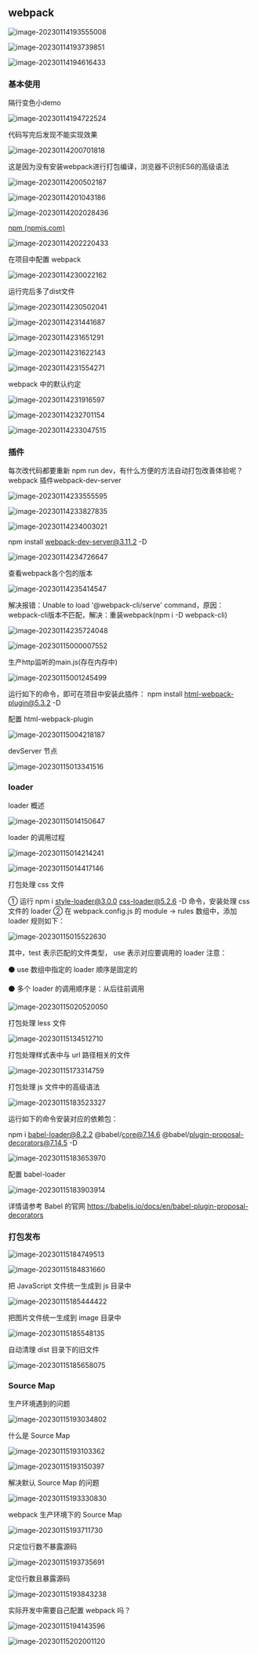 ## webpack

![image-20230114193555008](./vue2_01.assets/image-20230114193555008.png)

![image-20230114193739851](./vue2_01.assets/image-20230114193739851.png)

![image-20230114194616433](./vue2_01.assets/image-20230114194616433.png)

### 基本使用

隔行变色小demo

![image-20230114194722524](./vue2_01.assets/image-20230114194722524.png)

代码写完后发现不能实现效果

![image-20230114200701818](./vue2_01.assets/image-20230114200701818.png)

这是因为没有安装webpack进行打包编译，浏览器不识别ES6的高级语法

![image-20230114200502187](./vue2_01.assets/image-20230114200502187.png)

![image-20230114201043186](./vue2_01.assets/image-20230114201043186.png)

 ![image-20230114202028436](./vue2_01.assets/image-20230114202028436.png)

[npm (npmjs.com)](https://www.npmjs.com/)

![image-20230114202220433](./vue2_01.assets/image-20230114202220433.png)

在项目中配置 webpack

![image-20230114230022162](./vue2_01.assets/image-20230114230022162.png)

运行完后多了dist文件

![image-20230114230502041](./vue2_01.assets/image-20230114230502041.png)

![image-20230114231441687](./vue2_01.assets/image-20230114231441687.png)

![image-20230114231651291](./vue2_01.assets/image-20230114231651291.png)

![image-20230114231622143](./vue2_01.assets/image-20230114231622143.png)

![image-20230114231554271](./vue2_01.assets/image-20230114231554271.png)

webpack 中的默认约定

![image-20230114231916597](./vue2_01.assets/image-20230114231916597.png)

![image-20230114232701154](./vue2_01.assets/image-20230114232701154.png)



![image-20230114233047515](./vue2_01.assets/image-20230114233047515.png)

### 插件

每次改代码都要重新 npm run dev，有什么方便的方法自动打包改善体验呢？webpack 插件webpack-dev-server

![image-20230114233555595](./vue2_01.assets/image-20230114233555595.png)

![image-20230114233827835](./vue2_01.assets/image-20230114233827835.png)

![image-20230114234003021](./vue2_01.assets/image-20230114234003021.png)

npm install webpack-dev-server@3.11.2 -D

![image-20230114234726647](./vue2_01.assets/image-20230114234726647.png)

查看webpack各个包的版本

![image-20230114235414547](./vue2_01.assets/image-20230114235414547.png)

解决报错：Unable to load '@webpack-cli/serve' command，原因：webpack-cli版本不匹配，解决：重装webpack(npm i -D webpack-cli)

![image-20230114235724048](./vue2_01.assets/image-20230114235724048.png)

![image-20230115000007552](./vue2_01.assets/image-20230115000007552.png)

生产http监听的main.js(存在内存中)

![image-20230115001245499](./vue2_01.assets/image-20230115001245499.png)

运行如下的命令，即可在项目中安装此插件： npm install html-webpack-plugin@5.3.2 -D

配置 html-webpack-plugin

![image-20230115004218187](./vue2_01.assets/image-20230115004218187.png)

 devServer 节点

![image-20230115013341516](./vue2_01.assets/image-20230115013341516.png)

### loader

loader 概述

![image-20230115014150647](./vue2_01.assets/image-20230115014150647.png)

 loader 的调用过程

![image-20230115014214241](./vue2_01.assets/image-20230115014214241.png)

![image-20230115014417146](./vue2_01.assets/image-20230115014417146.png)

打包处理 css 文件

① 运行 npm i style-loader@3.0.0 css-loader@5.2.6 -D 命令，安装处理 css 文件的 loader ② 在 webpack.config.js 的 module -> rules 数组中，添加 loader 规则如下：

![image-20230115015522630](./vue2_01.assets/image-20230115015522630.png)

其中，test 表示匹配的文件类型， use 表示对应要调用的 loader 注意：

 ⚫ use 数组中指定的 loader 顺序是固定的 

 ⚫ 多个 loader 的调用顺序是：从后往前调用

![image-20230115020520050](./vue2_01.assets/image-20230115020520050.png)

 打包处理 less 文件

![image-20230115134512710](./vue2_01.assets/image-20230115134512710.png)

打包处理样式表中与 url 路径相关的文件

![image-20230115173314759](./vue2_01.assets/image-20230115173314759.png)

打包处理 js 文件中的高级语法

![image-20230115183523327](./vue2_01.assets/image-20230115183523327.png)

运行如下的命令安装对应的依赖包：

npm i babel-loader@8.2.2 @babel/core@7.14.6 @babel/plugin-proposal-decorators@7.14.5 -D

![image-20230115183653970](./vue2_01.assets/image-20230115183653970.png)

配置 babel-loader

![image-20230115183903914](./vue2_01.assets/image-20230115183903914.png)

详情请参考 Babel 的官网 https://babeljs.io/docs/en/babel-plugin-proposal-decorators

### 打包发布

![image-20230115184749513](./vue2_01.assets/image-20230115184749513.png)

![image-20230115184831660](./vue2_01.assets/image-20230115184831660.png)

 把 JavaScript 文件统一生成到 js 目录中

![image-20230115185444422](./vue2_01.assets/image-20230115185444422.png)

把图片文件统一生成到 image 目录中

![image-20230115185548135](./vue2_01.assets/image-20230115185548135.png)

自动清理 dist 目录下的旧文件

![image-20230115185658075](./vue2_01.assets/image-20230115185658075.png)

### Source Map

生产环境遇到的问题

![image-20230115193034802](./vue2_01.assets/image-20230115193034802.png)

什么是 Source Map

![image-20230115193103362](./vue2_01.assets/image-20230115193103362.png)

 ![image-20230115193150397](./vue2_01.assets/image-20230115193150397.png)

 解决默认 Source Map 的问题

![image-20230115193330830](./vue2_01.assets/image-20230115193330830.png)

 webpack 生产环境下的 Source Map

![image-20230115193711730](./vue2_01.assets/image-20230115193711730.png)

只定位行数不暴露源码

![image-20230115193735691](./vue2_01.assets/image-20230115193735691.png)

定位行数且暴露源码

![image-20230115193843238](./vue2_01.assets/image-20230115193843238.png)

  

实际开发中需要自己配置 webpack 吗？

![image-20230115194143596](./vue2_01.assets/image-20230115194143596.png)

![image-20230115202001120](./vue2_01.assets/image-20230115202001120.png)

